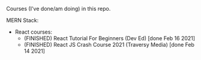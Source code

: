 Courses (I've done/am doing) in this repo.

MERN Stack:
  * React courses:
    * (FINISHED) React Tutorial For Beginners (Dev Ed) [done Feb 16 2021]
    * (FINISHED) React JS Crash Course 2021 (Traversy Media) [done Feb 14 2021]

